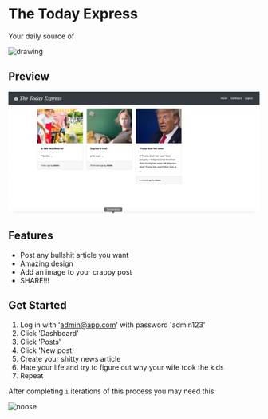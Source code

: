 # The Today Express 

Your daily source of 

<img src="https://i.dlpng.com/static/png/1281015-naval-station-newport-ceases-publication-of-base-newspaper-the-newport-navalog-u2013-whatu0027supnewp-newspaper-newspaper-png-1600_1104_preview.png" alt="drawing" width="200"/>

## Preview
<img src="screenshot.png" alt="drawing" width="800"/>

## Features

* Post any bullshit article you want
* Amazing design
* Add an image to your crappy post
* SHARE!!!

## Get Started

1. Log in with 'admin@app.com' with password 'admin123'
2. Click 'Dashboard' 
3. Click 'Posts'
4. Click 'New post'
5. Create your shitty news article
6. Hate your life and try to figure out why your wife took the kids
7. Repeat

After completing <code>i</code> iterations of this process you may need this:

<img src="https://images-wixmp-ed30a86b8c4ca887773594c2.wixmp.com/f/bdaf30cb-345b-447c-856e-38d722d57640/d4ns3ak-4b9294db-852f-4961-805f-03e5b35a5a55.png/v1/fill/w_900,h_1593,strp/hangmans_noose_png_by_mysticmorning_d4ns3ak-fullview.png?token=eyJ0eXAiOiJKV1QiLCJhbGciOiJIUzI1NiJ9.eyJzdWIiOiJ1cm46YXBwOjdlMGQxODg5ODIyNjQzNzNhNWYwZDQxNWVhMGQyNmUwIiwiaXNzIjoidXJuOmFwcDo3ZTBkMTg4OTgyMjY0MzczYTVmMGQ0MTVlYTBkMjZlMCIsIm9iaiI6W1t7ImhlaWdodCI6Ijw9MTU5MyIsInBhdGgiOiJcL2ZcL2JkYWYzMGNiLTM0NWItNDQ3Yy04NTZlLTM4ZDcyMmQ1NzY0MFwvZDRuczNhay00YjkyOTRkYi04NTJmLTQ5NjEtODA1Zi0wM2U1YjM1YTVhNTUucG5nIiwid2lkdGgiOiI8PTkwMCJ9XV0sImF1ZCI6WyJ1cm46c2VydmljZTppbWFnZS5vcGVyYXRpb25zIl19.bE-1mItOJnnTXSR8LMYCYdktCf7lg3_OPLQds6xm-aA" alt="noose" width="100"/>


